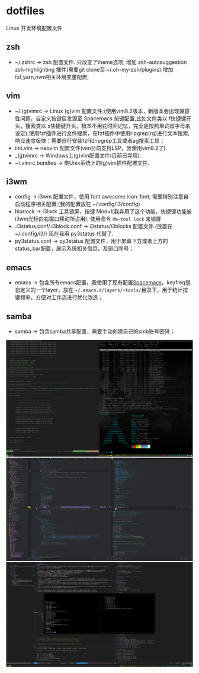 # dotfiles
Linux 开发环境配置文件
## zsh
- ~/.zshrc -> zsh 配置文件. 只改变了theme选项, 增加 zsh-autosuggestion zsh-highlighting 插件(需要git clone至 ~/.oh-my-zsh/plugins);增加fzf,yarn,nvm相关环境变量配置;
## vim
- ~/.(g)vimrc -> Linux (g)vim 配置文件;(使用vim8.2版本，新版本会出现兼容性问题，自定义按键启发源至 Spacemacs 按键配置,比如文件类以 <leader>f快捷键开头，搜索类以 <leader>s快捷键开头，根本不用花时间记忆，完全是按照单词首字母来设定);使用fzf插件进行文件搜索，在fzf插件中使用ripgrep(rg)进行文本搜索,响应速度极快；需要自行安装fzf和ripgrep工具或者ag搜索工具；
- init.vim -> neovim 配置文件(vim目前支持LSP，我使用vim8.2了).
- _(g)vimrc -> Windows上(g)vim配置文件(目前已弃用).
- ~/.vimrc.bundles -> 类Unix系统上的(g)vim插件配置文件.
## i3wm
- config -> i3wm 配置文件，使用 font awesome icon-font; 需要特别注意自启动程序相关配置;(我的配置放在 ~/.config/i3/config)
- blurlock -> i3lock 工具锁屏，按键 Mod+l(我弃用了这个功能，快捷键功能被i3wm光标向右窗口移动所占用); 使用命令 ``dm-tool lock`` 来锁屏.
- .i3status.conf/.i3block.conf -> i3status/i3blocks 配置文件.(放置在 ~/.config/i3/) 现在我用 py3status 代替了.
- py3status.conf -> py3status 配置文件，用于屏幕下方或者上方的status_bar配置，展示系统相关信息，及窗口序号；
## emacs
- emacs -> 包含所有emacs配置，我使用了现有配置[Spacemacs](https://www.spacemacs.org)，keyfreq是自定义的一个layer，放在 ``~/.emacs.d/layers/+tools/``目录下，用于统计按键频率，方便对工作流进行优化改造；
## samba
- samba -> 包含samba共享配置，需要手动创建自己的smb账号密码；

![](https://raw.githubusercontent.com/jadegong/dotfiles/master/2020-12-18-095830_1920x1200_scrot.png)
![](https://raw.githubusercontent.com/jadegong/dotfiles/master/emacs_Screenshot_2022-08-13_17-22-33.png)
![](https://raw.githubusercontent.com/jadegong/dotfiles/master/Screenshot_2022-09-08_gvim.png)
